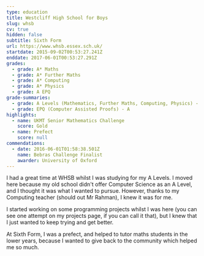 ```yaml
---
type: education
title: Westcliff High School for Boys
slug: whsb
cv: true
hidden: false
subtitle: Sixth Form
url: https://www.whsb.essex.sch.uk/
startdate: 2015-09-02T00:53:27.241Z
enddate: 2017-06-01T00:53:27.291Z
grades:
  - grade: A* Maths
  - grade: A* Further Maths
  - grade: A* Computing
  - grade: A* Physics
  - grade: A EPQ
grade-summaries:
  - grade: A Levels (Mathematics, Further Maths, Computing, Physics) - 4 A*
  - grade: EPQ (Computer Assisted Proofs) - A
highlights:
  - name: UKMT Senior Mathematics Challenge
    score: Gold
  - name: Prefect
    score: null
commendations:
  - date: 2016-06-01T01:58:38.501Z
    name: Bebras Challenge Finalist
    awarder: University of Oxford
---
```


I had a great time at WHSB whilst I was studying for my A Levels. I moved here because my old school didn't offer Computer Science as an A Level, and I thought it was what I wanted to pursue. However, thanks to my Computing teacher (should out Mr Rahman), I knew it was for me.

I started working on some programming projects whilst I was here (you can see one attempt on my projects page, if you can call it that), but I knew that I just wanted to keep trying and get better.

At Sixth Form, I was a prefect, and helped to tutor maths students in the lower years, because I wanted to give back to the community which helped me so much.
